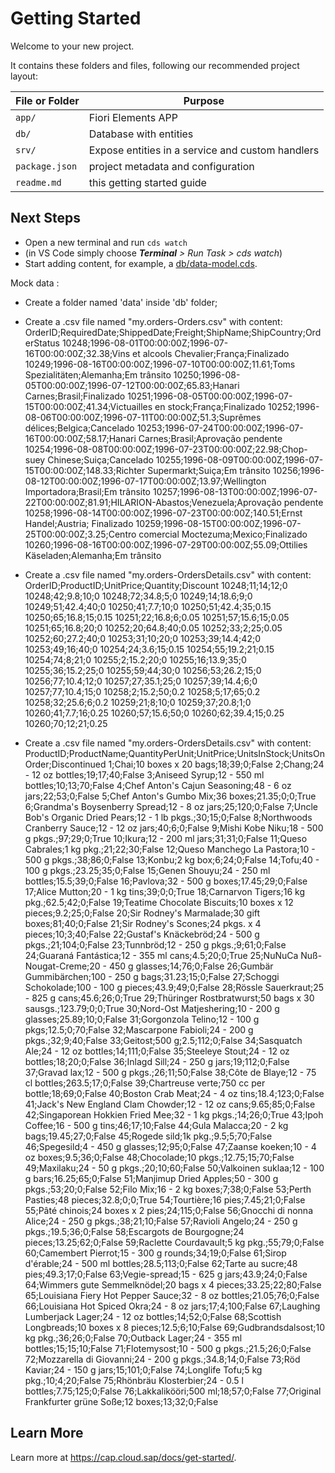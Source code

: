 # Getting Started

Welcome to your new project.

It contains these folders and files, following our recommended project layout:

File or Folder | Purpose
---------|----------
`app/` | Fiori Elements APP
`db/` | Database with entities
`srv/` | Expose entities in a service and custom handlers
`package.json` | project metadata and configuration
`readme.md` | this getting started guide


## Next Steps

- Open a new terminal and run `cds watch` 
- (in VS Code simply choose _**Terminal** > Run Task > cds watch_)
- Start adding content, for example, a [db/data-model.cds](db/data-model.cds).

Mock data :
- Create a folder named 'data' inside 'db' folder;
- Create a .csv file named "my.orders-Orders.csv" with content:
OrderID;RequiredDate;ShippedDate;Freight;ShipName;ShipCountry;OrderStatus
10248;1996-08-01T00:00:00Z;1996-07-16T00:00:00Z;32.38;Vins et alcools Chevalier;França;Finalizado
10249;1996-08-16T00:00:00Z;1996-07-10T00:00:00Z;11.61;Toms Spezialitäten;Alemanha;Em trânsito
10250;1996-08-05T00:00:00Z;1996-07-12T00:00:00Z;65.83;Hanari Carnes;Brasil;Finalizado
10251;1996-08-05T00:00:00Z;1996-07-15T00:00:00Z;41.34;Victuailles en stock;França;Finalizado
10252;1996-08-06T00:00:00Z;1996-07-11T00:00:00Z;51.3;Suprêmes délices;Belgica;Cancelado
10253;1996-07-24T00:00:00Z;1996-07-16T00:00:00Z;58.17;Hanari Carnes;Brasil;Aprovação pendente
10254;1996-08-08T00:00:00Z;1996-07-23T00:00:00Z;22.98;Chop-suey Chinese;Suiça;Cancelado
10255;1996-08-09T00:00:00Z;1996-07-15T00:00:00Z;148.33;Richter Supermarkt;Suiça;Em trânsito
10256;1996-08-12T00:00:00Z;1996-07-17T00:00:00Z;13.97;Wellington Importadora;Brasil;Em trânsito
10257;1996-08-13T00:00:00Z;1996-07-22T00:00:00Z;81.91;HILARION-Abastos;Venezuela;Aprovação pendente
10258;1996-08-14T00:00:00Z;1996-07-23T00:00:00Z;140.51;Ernst Handel;Austria; Finalizado
10259;1996-08-15T00:00:00Z;1996-07-25T00:00:00Z;3.25;Centro comercial Moctezuma;Mexico;Finalizado
10260;1996-08-16T00:00:00Z;1996-07-29T00:00:00Z;55.09;Ottilies Käseladen;Alemanha;Em trânsito

- Create a .csv file named "my.orders-OrdersDetails.csv" with content:
OrderID;ProductID;UnitPrice;Quantity;Discount
10248;11;14;12;0
10248;42;9.8;10;0
10248;72;34.8;5;0
10249;14;18.6;9;0
10249;51;42.4;40;0
10250;41;7.7;10;0
10250;51;42.4;35;0.15
10250;65;16.8;15;0.15
10251;22;16.8;6;0.05
10251;57;15.6;15;0.05
10251;65;16.8;20;0
10252;20;64.8;40;0.05
10252;33;2;25;0.05
10252;60;27.2;40;0
10253;31;10;20;0
10253;39;14.4;42;0
10253;49;16;40;0
10254;24;3.6;15;0.15
10254;55;19.2;21;0.15
10254;74;8;21;0
10255;2;15.2;20;0
10255;16;13.9;35;0
10255;36;15.2;25;0
10255;59;44;30;0
10256;53;26.2;15;0
10256;77;10.4;12;0
10257;27;35.1;25;0
10257;39;14.4;6;0
10257;77;10.4;15;0
10258;2;15.2;50;0.2
10258;5;17;65;0.2
10258;32;25.6;6;0.2
10259;21;8;10;0
10259;37;20.8;1;0
10260;41;7.7;16;0.25
10260;57;15.6;50;0
10260;62;39.4;15;0.25
10260;70;12;21;0.25

- Create a .csv file named "my.orders-OrdersDetails.csv" with content:
ProductID;ProductName;QuantityPerUnit;UnitPrice;UnitsInStock;UnitsOnOrder;Discontinued
1;Chai;10 boxes x 20 bags;18;39;0;False
2;Chang;24 - 12 oz bottles;19;17;40;False
3;Aniseed Syrup;12 - 550 ml bottles;10;13;70;False
4;Chef Anton's Cajun Seasoning;48 - 6 oz jars;22;53;0;False
5;Chef Anton's Gumbo Mix;36 boxes;21.35;0;0;True
6;Grandma's Boysenberry Spread;12 - 8 oz jars;25;120;0;False
7;Uncle Bob's Organic Dried Pears;12 - 1 lb pkgs.;30;15;0;False
8;Northwoods Cranberry Sauce;12 - 12 oz jars;40;6;0;False
9;Mishi Kobe Niku;18 - 500 g pkgs.;97;29;0;True
10;Ikura;12 - 200 ml jars;31;31;0;False
11;Queso Cabrales;1 kg pkg.;21;22;30;False
12;Queso Manchego La Pastora;10 - 500 g pkgs.;38;86;0;False
13;Konbu;2 kg box;6;24;0;False
14;Tofu;40 - 100 g pkgs.;23.25;35;0;False
15;Genen Shouyu;24 - 250 ml bottles;15.5;39;0;False
16;Pavlova;32 - 500 g boxes;17.45;29;0;False
17;Alice Mutton;20 - 1 kg tins;39;0;0;True
18;Carnarvon Tigers;16 kg pkg.;62.5;42;0;False
19;Teatime Chocolate Biscuits;10 boxes x 12 pieces;9.2;25;0;False
20;Sir Rodney's Marmalade;30 gift boxes;81;40;0;False
21;Sir Rodney's Scones;24 pkgs. x 4 pieces;10;3;40;False
22;Gustaf's Knäckebröd;24 - 500 g pkgs.;21;104;0;False
23;Tunnbröd;12 - 250 g pkgs.;9;61;0;False
24;Guaraná Fantástica;12 - 355 ml cans;4.5;20;0;True
25;NuNuCa Nuß-Nougat-Creme;20 - 450 g glasses;14;76;0;False
26;Gumbär Gummibärchen;100 - 250 g bags;31.23;15;0;False
27;Schoggi Schokolade;100 - 100 g pieces;43.9;49;0;False
28;Rössle Sauerkraut;25 - 825 g cans;45.6;26;0;True
29;Thüringer Rostbratwurst;50 bags x 30 sausgs.;123.79;0;0;True
30;Nord-Ost Matjeshering;10 - 200 g glasses;25.89;10;0;False
31;Gorgonzola Telino;12 - 100 g pkgs;12.5;0;70;False
32;Mascarpone Fabioli;24 - 200 g pkgs.;32;9;40;False
33;Geitost;500 g;2.5;112;0;False
34;Sasquatch Ale;24 - 12 oz bottles;14;111;0;False
35;Steeleye Stout;24 - 12 oz bottles;18;20;0;False
36;Inlagd Sill;24 - 250 g  jars;19;112;0;False
37;Gravad lax;12 - 500 g pkgs.;26;11;50;False
38;Côte de Blaye;12 - 75 cl bottles;263.5;17;0;False
39;Chartreuse verte;750 cc per bottle;18;69;0;False
40;Boston Crab Meat;24 - 4 oz tins;18.4;123;0;False
41;Jack's New England Clam Chowder;12 - 12 oz cans;9.65;85;0;False
42;Singaporean Hokkien Fried Mee;32 - 1 kg pkgs.;14;26;0;True
43;Ipoh Coffee;16 - 500 g tins;46;17;10;False
44;Gula Malacca;20 - 2 kg bags;19.45;27;0;False
45;Rogede sild;1k pkg.;9.5;5;70;False
46;Spegesild;4 - 450 g glasses;12;95;0;False
47;Zaanse koeken;10 - 4 oz boxes;9.5;36;0;False
48;Chocolade;10 pkgs.;12.75;15;70;False
49;Maxilaku;24 - 50 g pkgs.;20;10;60;False
50;Valkoinen suklaa;12 - 100 g bars;16.25;65;0;False
51;Manjimup Dried Apples;50 - 300 g pkgs.;53;20;0;False
52;Filo Mix;16 - 2 kg boxes;7;38;0;False
53;Perth Pasties;48 pieces;32.8;0;0;True
54;Tourtière;16 pies;7.45;21;0;False
55;Pâté chinois;24 boxes x 2 pies;24;115;0;False
56;Gnocchi di nonna Alice;24 - 250 g pkgs.;38;21;10;False
57;Ravioli Angelo;24 - 250 g pkgs.;19.5;36;0;False
58;Escargots de Bourgogne;24 pieces;13.25;62;0;False
59;Raclette Courdavault;5 kg pkg.;55;79;0;False
60;Camembert Pierrot;15 - 300 g rounds;34;19;0;False
61;Sirop d'érable;24 - 500 ml bottles;28.5;113;0;False
62;Tarte au sucre;48 pies;49.3;17;0;False
63;Vegie-spread;15 - 625 g jars;43.9;24;0;False
64;Wimmers gute Semmelknödel;20 bags x 4 pieces;33.25;22;80;False
65;Louisiana Fiery Hot Pepper Sauce;32 - 8 oz bottles;21.05;76;0;False
66;Louisiana Hot Spiced Okra;24 - 8 oz jars;17;4;100;False
67;Laughing Lumberjack Lager;24 - 12 oz bottles;14;52;0;False
68;Scottish Longbreads;10 boxes x 8 pieces;12.5;6;10;False
69;Gudbrandsdalsost;10 kg pkg.;36;26;0;False
70;Outback Lager;24 - 355 ml bottles;15;15;10;False
71;Flotemysost;10 - 500 g pkgs.;21.5;26;0;False
72;Mozzarella di Giovanni;24 - 200 g pkgs.;34.8;14;0;False
73;Röd Kaviar;24 - 150 g jars;15;101;0;False
74;Longlife Tofu;5 kg pkg.;10;4;20;False
75;Rhönbräu Klosterbier;24 - 0.5 l bottles;7.75;125;0;False
76;Lakkalikööri;500 ml;18;57;0;False
77;Original Frankfurter grüne Soße;12 boxes;13;32;0;False
## Learn More

Learn more at https://cap.cloud.sap/docs/get-started/.
